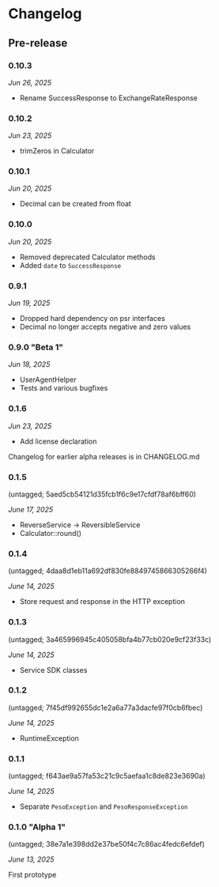 # Changelog

## Pre-release

### 0.10.3

*Jun 26, 2025*

* Rename SuccessResponse to ExchangeRateResponse

### 0.10.2

*Jun 23, 2025*

* trimZeros in Calculator

### 0.10.1

*Jun 20, 2025*

* Decimal can be created from float

### 0.10.0

*Jun 20, 2025*

* Removed deprecated Calculator methods
* Added ``date`` to ``SuccessResponse`` 

### 0.9.1

*Jun 19, 2025*

* Dropped hard dependency on psr interfaces
* Decimal no longer accepts negative and zero values

### 0.9.0 "Beta 1"

*Jun 18, 2025*

* UserAgentHelper
* Tests and various bugfixes

### 0.1.6

*Jun 23, 2025*

* Add license declaration

Changelog for earlier alpha releases is in CHANGELOG.md

### 0.1.5

(untagged; 5aed5cb54121d35fcb1f6c9e17cfdf78af6bff60)

*June 17, 2025*

* ReverseService -> ReversibleService
* Calculator::round()

### 0.1.4

(untagged; 4daa8d1eb11a692df830fe8849745866305266f4)

*June 14, 2025*

* Store request and response in the HTTP exception

### 0.1.3

(untagged; 3a465996945c405058bfa4b77cb020e9cf23f33c)

*June 14, 2025*

* Service SDK classes

### 0.1.2

(untagged; 7f45df992655dc1e2a6a77a3dacfe97f0cb6fbec)

*June 14, 2025*

* RuntimeException

### 0.1.1

(untagged; f643ae9a57fa53c21c9c5aefaa1c8de823e3690a)

*June 14, 2025*

* Separate `PesoException` and `PesoResponseException`

### 0.1.0 "Alpha 1"

(untagged; 38e7a1e398dd2e37be50f4c7c86ac4fedc6efdef)

*June 13, 2025*
 
First prototype
